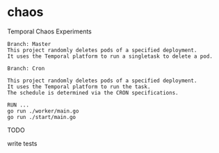 # chaos
Temporal Chaos Experiments 



```
Branch: Master
This project randomly deletes pods of a specified deployment. 
It uses the Temporal platform to run a singletask to delete a pod. 

Branch: Cron

This project randomly deletes pods of a specified deployment. 
It uses the Temporal platform to run the task.
The schedule is determined via the CRON specifications.

```
```
RUN ... 
go run ./worker/main.go
go run ./start/main.go

```
TODO

write tests

```
